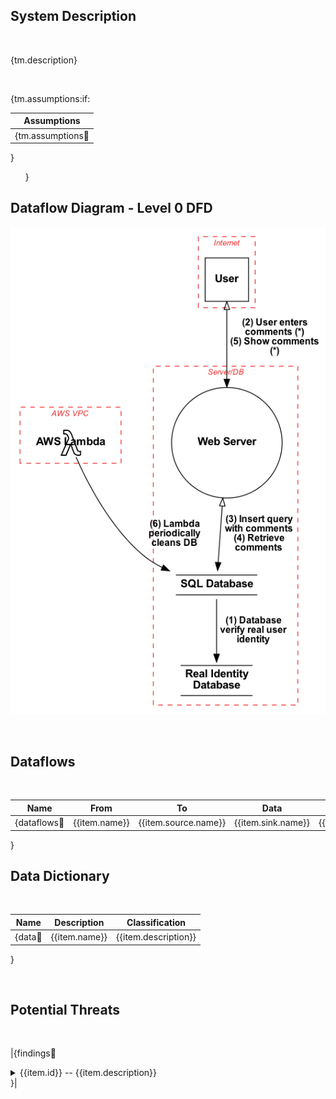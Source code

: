 <link href="docs/Stylesheet.css" rel="stylesheet"></link>

## System Description
&nbsp;

{tm.description}

&nbsp;

{tm.assumptions:if:

|Assumptions|
|-----------|
{tm.assumptions:repeat:|{{item}}| 
}

&nbsp;
&nbsp;
&nbsp;
}


## Dataflow Diagram - Level 0 DFD

![](sample.png)

&nbsp;

## Dataflows
&nbsp;

Name|From|To |Data|Protocol|Port
|:----:|:----:|:---:|:----:|:--------:|:----:|
{dataflows:repeat:|{{item.name}}|{{item.source.name}}|{{item.sink.name}}|{{item.data}}|{{item.protocol}}|{{item.dstPort}}|
}

## Data Dictionary
&nbsp;

Name|Description|Classification
|:----:|:--------:|:----:|
{data:repeat:|{{item.name}}|{{item.description}}|{{item.classification.name}}|
}

&nbsp;

## Potential Threats

&nbsp;
&nbsp;

|{findings:repeat:
<details>
  <summary>   {{item.id}}   --   {{item.description}}</summary>
  <h6> Targeted Element </h6>
  <p> {{item.target}} </p>
  <h6> Severity </h6>
  <p>{{item.severity}}</p>
  <h6>Example Instances</h6>
  <p>{{item.example}}</p>
  <h6>Mitigations</h6>
  <p>{{item.mitigations}}</p>
  <h6>References</h6>
  <p>{{item.references}}</p>
  &nbsp;
  &nbsp;
  &emsp;
</details>
}|

